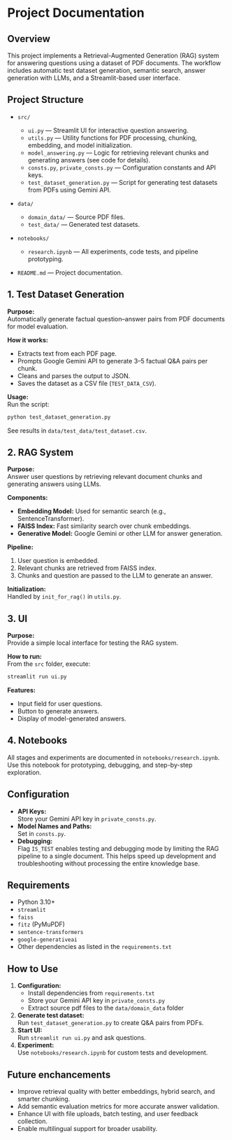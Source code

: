 # Project Documentation

## Overview

This project implements a Retrieval-Augmented Generation (RAG) system for answering questions using a dataset of PDF documents. The workflow includes automatic test dataset generation, semantic search, answer generation with LLMs, and a Streamlit-based user interface.

## Project Structure

- `src/`
  - `ui.py` — Streamlit UI for interactive question answering.
  - `utils.py` — Utility functions for PDF processing, chunking, embedding, and model initialization.
  - `model_answering.py` — Logic for retrieving relevant chunks and generating answers (see code for details).
  - `consts.py`, `private_consts.py` — Configuration constants and API keys.
  - `test_dataset_generation.py` — Script for generating test datasets from PDFs using Gemini API.

- `data/`
  - `domain_data/` — Source PDF files.
  - `test_data/` — Generated test datasets.
- `notebooks/`
  - `research.ipynb` — All experiments, code tests, and pipeline prototyping.
- `README.md` — Project documentation.


## 1. Test Dataset Generation

**Purpose:**  
Automatically generate factual question–answer pairs from PDF documents for model evaluation.

**How it works:**  
- Extracts text from each PDF page.
- Prompts Google Gemini API to generate 3–5 factual Q&A pairs per chunk.
- Cleans and parses the output to JSON.
- Saves the dataset as a CSV file (`TEST_DATA_CSV`).

**Usage:**  
Run the script:
```bash
python test_dataset_generation.py
```
See results in `data/test_data/test_dataset.csv`.


## 2. RAG System

**Purpose:**  
Answer user questions by retrieving relevant document chunks and generating answers using LLMs.

**Components:**
- **Embedding Model:** Used for semantic search (e.g., SentenceTransformer).
- **FAISS Index:** Fast similarity search over chunk embeddings.
- **Generative Model:** Google Gemini or other LLM for answer generation.

**Pipeline:**
1. User question is embedded.
2. Relevant chunks are retrieved from FAISS index.
3. Chunks and question are passed to the LLM to generate an answer.

**Initialization:**  
Handled by `init_for_rag()` in `utils.py`.


## 3. UI

**Purpose:**  
Provide a simple local interface for testing the RAG system.

**How to run:**  
From the `src` folder, execute:
```bash
streamlit run ui.py
```

**Features:**
- Input field for user questions.
- Button to generate answers.
- Display of model-generated answers.

## 4. Notebooks

All stages and experiments are documented in `notebooks/research.ipynb`.  
Use this notebook for prototyping, debugging, and step-by-step exploration.

## Configuration

- **API Keys:**  
  Store your Gemini API key in `private_consts.py`.
- **Model Names and Paths:**  
  Set in `consts.py`. 
- **Debugging:**  
  Flag `IS_TEST` enables testing and debugging mode by limiting the RAG pipeline to a single document. This helps speed up development and troubleshooting without processing the entire knowledge base.

## Requirements

- Python 3.10+
- `streamlit`
- `faiss`
- `fitz` (PyMuPDF)
- `sentence-transformers`
- `google-generativeai`
- Other dependencies as listed in the `requirements.txt`

## How to Use

1. **Configuration:** 
    * Install dependencies from `requirements.txt` 
    * Store your Gemini API key in `private_consts.py`
    * Extract source pdf files to the `data/domain_data` folder 
2. **Generate test dataset:**  
   Run `test_dataset_generation.py` to create Q&A pairs from PDFs.
3. **Start UI:**  
   Run `streamlit run ui.py` and ask questions.
4. **Experiment:**  
   Use `notebooks/research.ipynb` for custom tests and development.

## Future enchancements
* Improve retrieval quality with better embeddings, hybrid search, and smarter chunking.
* Add semantic evaluation metrics for more accurate answer validation.
* Enhance UI with file uploads, batch testing, and user feedback collection.
* Enable multilingual support for broader usability.